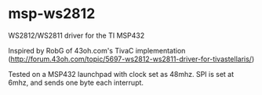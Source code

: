 # msp-ws2812
WS2812/WS2811 driver for the TI MSP432

Inspired by RobG of 43oh.com's TivaC implementation
(http://forum.43oh.com/topic/5697-ws2812-ws2811-driver-for-tivastellaris/)

Tested on a MSP432 launchpad with clock set as 48mhz. SPI is set at 6mhz, and sends one byte each interrupt.
